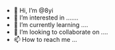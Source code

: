 - 👋 Hi, I’m @8yi
- 👀 I’m interested in .......
- 🌱 I’m currently learning ....
- 💞️ I’m looking to collaborate on ....
- 📫 How to reach me ...

<!---
8yi/8yi is a ✨ special ✨ repository because its `README.md` (this file) appears on your GitHub profile.
You can click the Preview link to take a look at your changes.
--->
